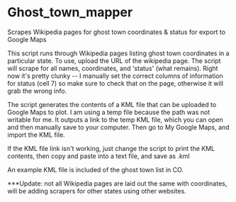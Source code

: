 # Ghost_town_mapper
 Scrapes Wikipedia pages for ghost town coordinates & status for export to Google Maps

This script runs through Wikipedia pages listing ghost town coordinates in a particular state. To use, upload the URL of the wikipedia page. The script will scrape for all names, coordinates, and 'status' (what remains). Right now it's pretty clunky -- I manually set the correct columns of information for status (cell 7) so make sure to check that on the page, otherwise it will grab the wrong info.

The script generates the contents of a KML file that can be uploaded to Google Maps to plot. I am using a temp file because the path was not writable for me. It outputs a link to the temp KML file, which you can open and then manually save to your computer. Then go to My Google Maps, and import the KML file.

If the KML file link isn't working, just change the script to print the KML contents, then copy and paste into a text file, and save as .kml

An example KML file is included of the ghost town list in CO.

***Update: not all Wikipedia pages are laid out the same with coordinates, will be adding scrapers for other states using other websites.